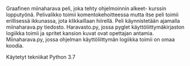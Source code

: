 Graafinen miinaharava peli, joka tehty ohjelmoinnin alkeet- kurssin lopputyönä. Pelivalikko toimii komentokehoitteessa mutta itse peli toimii erillisessä ikkunassa, jota klikkaillaan hiirellä. Peli käynnistetään ajamalla miinaharava.py tiedosto. Haravasto.py, jossa pyglet käyttöliittymäkirjaston logiikka toimii ja spritet kansion kuvat ovat opettajan antamia. Miinaharava.py, jossa ohjelman käyttöliittymän logiikka toimii on omaa koodia.

Käytetyt tekniikat
Python 3.7
